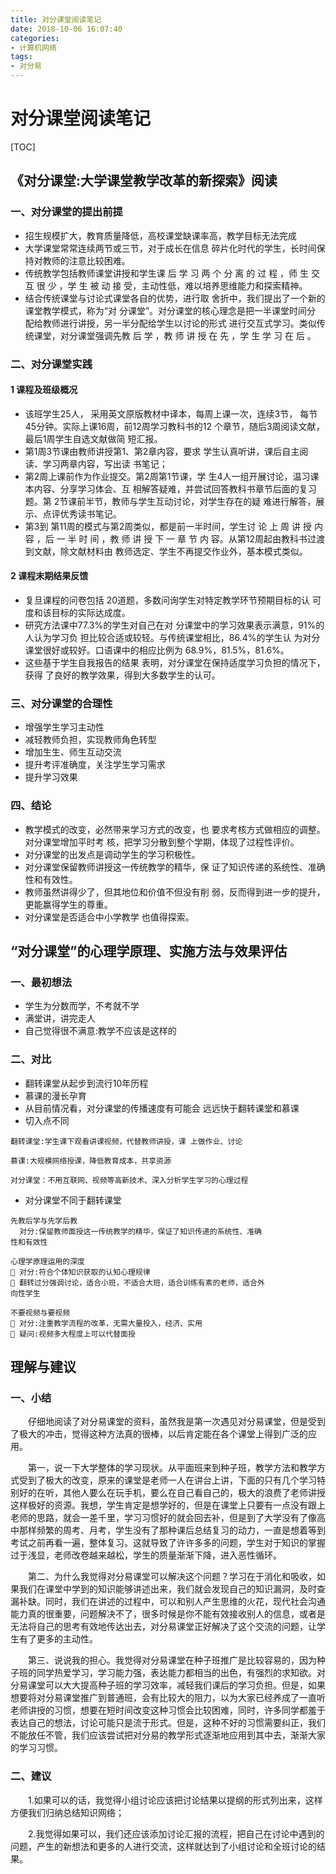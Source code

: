 ```yaml
---
title: 对分课堂阅读笔记
date: 2018-10-06 16:07:40
categories:
- 计算机网络
tags:
- 对分易
---
```

# 对分课堂阅读笔记

[TOC]

## 《对分课堂:大学课堂教学改革的新探索》阅读

### 一、对分课堂的提出前提

- 招生规模扩大，教育质量降低，高校课堂缺课率高，教学目标无法完成
- 大学课堂常常连续两节或三节，对于成长在信息 碎片化时代的学生，长时间保持对教师的注意比较困难。
- 传统教学包括教师课堂讲授和学生课 后 学 习 两 个 分 离 的 过 程 ，师 生 交 互 很 少 ，学 生 被 动 接 受，主动性低，难以培养思维能力和探索精神。
- 结合传统课堂与讨论式课堂各自的优势，进行取 舍折中，我们提出了一个新的课堂教学模式，称为“对 分课堂”。对分课堂的核心理念是把一半课堂时间分 配给教师进行讲授，另一半分配给学生以讨论的形式 进行交互式学习。类似传统课堂，对分课堂强调先教 后 学 ，教 师 讲 授 在 先 ，学 生 学 习 在 后 。
<!-- more -->
### 二、对分课堂实践

#### 1 课程及班级概况

- 该班学生25人， 采用英文原版教材中译本，每周上课一次，连续3节， 每节45分钟。实际上课16周，前12周学习教科书的12 个章节，随后3周阅读文献，最后1周学生自选文献做简 短汇报。
- 第1周3节课由教师讲授第1、第2章内容，要求 学生认真听讲，课后自主阅读、学习两章内容，写出读 书笔记；
- 第2周上课前作为作业提交。第2周第1节课，学 生4人一组开展讨论，温习课本内容、分享学习体会、互 相解答疑难，并尝试回答教科书章节后面的复习题。第 2节课前半节，教师与学生互动讨论，对学生存在的疑 难进行解答，展示、点评优秀读书笔记。
- 第3到 第11周的模式与第2周类似，都是前一半时间，学生讨 论 上 周 讲 授 内 容 ，后 一 半 时 间 ，教 师 讲 授 下 一 章 节 内 容。从第12周起由教科书过渡到文献，除文献材料由 教师选定、学生不再提交作业外，基本模式类似。

#### 2 课程末期结果反馈

- 复旦课程的问卷包括 20道题，多数问询学生对特定教学环节预期目标的认 可度和该目标的实际达成度。
- 研究方法课中77.3%的学生对自己在对 分课堂中的学习效果表示满意，91%的人认为学习负 担比较合适或较轻。与传统课堂相比，86.4%的学生认 为对分课堂很好或较好。口语课中的相应比例为 68.9%，81.5%，81.6%。
- 这些基于学生自我报告的结果 表明，对分课堂在保持适度学习负担的情况下，获得 了良好的教学效果，得到大多数学生的认可。

### 三、对分课堂的合理性

- 增强学生学习主动性
- 减轻教师负担，实现教师角色转型
- 增加生生、师生互动交流
- 提升考评准确度，关注学生学习需求
- 提升学习效果

### 四、结论

- 教学模式的改变，必然带来学习方式的改变，也 要求考核方式做相应的调整。对分课堂增加平时考 核，把学习分散到整个学期，体现了过程性评价。
- 对分课堂的出发点是调动学生的学习积极性。
- 对分课堂保留教师讲授这一传统教学的精华，保 证了知识传递的系统性、准确性和有效性。
- 教师虽然讲得少了，但其地位和价值不但没有削 弱，反而得到进一步的提升，更能赢得学生的尊重。
- 对分课堂是否适合中小学教学 也值得探索。


## “对分课堂”的心理学原理、实施方法与效果评估

### 一、最初想法

- 学生为分数而学，不考就不学
- 满堂讲，讲完走人
- 自己觉得很不满意:教学不应该是这样的


### 二、对比

- 翻转课堂从起步到流行10年历程
- 慕课的漫长孕育
- 从目前情况看，对分课堂的传播速度有可能会
远远快于翻转课堂和慕课
- 切入点不同
```
翻转课堂:学生课下观看讲课视频，代替教师讲授，课 上做作业、讨论

慕课:大规模网络授课，降低教育成本，共享资源

对分课堂：不用互联网、视频等高新技术、深入分析学生学习的心理过程
```
- 对分课堂不同于翻转课堂

```
先教后学与先学后教
  对分:保留教师面授这一传统教学的精华，保证了知识传递的系统性、准确
性和有效性

心理学原理运用的深度
 对分:符合个体知识获取的认知心理规律
 翻转过分强调讨论，适合小班，不适合大班，适合训练有素的老师，适合外
向性学生

不要视频与要视频
 对分:注重教学流程的改革，无需大量投入，经济、实用 
 疑问:视频多大程度上可以代替面授
```

## 理解与建议

### 一、小结

&emsp;&emsp;仔细地阅读了对分易课堂的资料，虽然我是第一次遇见对分易课堂，但是受到了极大的冲击，觉得这种方法真的很棒，以后肯定能在各个课堂上得到广泛的应用。

&emsp;&emsp;第一，说一下大学整体的学习现状。从平面班来到种子班，教学方法和教学方式受到了极大的改变，原来的课堂是老师一人在讲台上讲，下面的只有几个学习特别好的在听，其他人要么在玩手机，要么在自己看自己的，极大的浪费了老师讲授这样极好的资源。我想，学生肯定是想学好的，但是在课堂上只要有一点没有跟上老师的思路，就会一差千里，学习习惯好的就会回去补，但是到了大学没有了像高中那样频繁的周考、月考，学生没有了那种课后总结复习的动力，一直是想着等到考试之前再看一遍，整体复习。这就导致了许许多多的问题，学生对于知识的掌握过于浅显，老师改卷越来越松，学生的质量渐渐下降，进入恶性循环。

&emsp;&emsp;第二、为什么我觉得对分易课堂可以解决这个问题？学习在于消化和吸收，如果我们在课堂中学到的知识能够讲述出来，我们就会发现自己的知识漏洞，及时查漏补缺。同时，我们在讲述的过程中，可以和别人产生思维的火花，现代社会沟通能力真的很重要，问题解决不了，很多时候是你不能有效接收别人的信息，或者是无法将自己的思考有效地传达出去，对分易课堂正好解决了这个交流的问题，让学生有了更多的主动性。

&emsp;&emsp;第三、说说我的担心。我觉得对分易课堂在种子班推广是比较容易的，因为种子班的同学热爱学习，学习能力强，表达能力都相当的出色，有强烈的求知欲。对分易课堂可以大大提高种子班的学习效率，减轻我们课后的学习负担。但是，如果想要将对分易课堂推广到普通班，会有比较大的阻力，以为大家已经养成了一直听老师讲授的习惯，想要在短时间改变这种习惯会比较困难，同时，许多同学都羞于表达自己的想法，讨论可能只是流于形式。但是，这种不好的习惯需要纠正，我们不能放任不管，我们应该尝试把对分易的教学形式逐渐地应用到其中去，渐渐大家的学习习惯。

### 二、建议

&emsp;&emsp;1.如果可以的话，我觉得小组讨论应该把讨论结果以提纲的形式列出来，这样方便我们归纳总结知识网络；

&emsp;&emsp;2.我觉得如果可以，我们还应该添加讨论汇报的流程，把自己在讨论中遇到的问题，产生的新想法和更多的人进行交流，这样就达到了小组讨论和全班讨论的结果。



